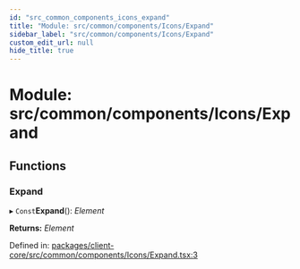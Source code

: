 ```yaml
---
id: "src_common_components_icons_expand"
title: "Module: src/common/components/Icons/Expand"
sidebar_label: "src/common/components/Icons/Expand"
custom_edit_url: null
hide_title: true
---
```


# Module: src/common/components/Icons/Expand

## Functions

### Expand

▸ `Const`**Expand**(): *Element*

**Returns:** *Element*

Defined in: [packages/client-core/src/common/components/Icons/Expand.tsx:3](https://github.com/xr3ngine/xr3ngine/blob/716a06460/packages/client-core/src/common/components/Icons/Expand.tsx#L3)

